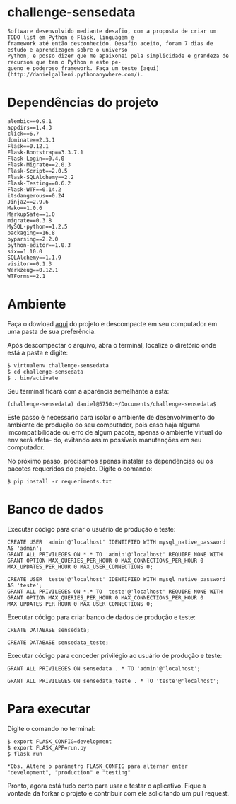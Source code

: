 # challenge-sensedata

    Software desenvolvido mediante desafio, com a proposta de criar um TODO list em Python e Flask, linguagem e
    framework até então desconhecido. Desafio aceito, foram 7 dias de estudo e aprendizagem sobre o universo
    Python, e posso dizer que me apaixonei pela simplicidade e grandeza de recursos que tem o Python e este pe-
    queno e poderoso framework. Faça um teste [aqui](http://danielgalleni.pythonanywhere.com/).

# Dependências do projeto
    alembic==0.9.1
    appdirs==1.4.3
    click==6.7
    dominate==2.3.1
    Flask==0.12.1
    Flask-Bootstrap==3.3.7.1
    Flask-Login==0.4.0
    Flask-Migrate==2.0.3
    Flask-Script==2.0.5
    Flask-SQLAlchemy==2.2
    Flask-Testing==0.6.2
    Flask-WTF==0.14.2
    itsdangerous==0.24
    Jinja2==2.9.6
    Mako==1.0.6
    MarkupSafe==1.0
    migrate==0.3.8
    MySQL-python==1.2.5
    packaging==16.8
    pyparsing==2.2.0
    python-editor==1.0.3
    six==1.10.0
    SQLAlchemy==1.1.9
    visitor==0.1.3
    Werkzeug==0.12.1
    WTForms==2.1

# Ambiente
Faça o dowload [aqui](https://github.com/danielgalleni/challenge-sensedata/archive/master.zip) do projeto e 
descompacte em seu computador em uma pasta de sua preferência.


Após descompactar o arquivo, abra o terminal, localize o diretório onde está a pasta e digite:

	$ virtualenv challenge-sensedata
	$ cd challenge-sensedata
	$ . bin/activate

Seu terminal ficará com a aparência semelhante a esta:

	(challenge-sensedata) daniel@5750:~/Documents/challenge-sensedata$ 

Este passo é necessário para isolar o ambiente de desenvolvimento do ambiente de produção do seu computador, pois caso haja alguma imcompatibilidade ou erro de algum pacote, apenas o ambiente virtual do env será afeta-
do, evitando assim possíveis manutenções em seu computador.

No próximo passo, precisamos apenas instalar as dependências ou os pacotes requeridos do projeto. Digite o comando:

    $ pip install -r requeriments.txt

# Banco de dados
Executar código para criar o usuário de produção e teste:

	CREATE USER 'admin'@'localhost' IDENTIFIED WITH mysql_native_password AS 'admin';
	GRANT ALL PRIVILEGES ON *.* TO 'admin'@'localhost' REQUIRE NONE WITH GRANT OPTION MAX_QUERIES_PER_HOUR 0 MAX_CONNECTIONS_PER_HOUR 0 MAX_UPDATES_PER_HOUR 0 MAX_USER_CONNECTIONS 0;

	CREATE USER 'teste'@'localhost' IDENTIFIED WITH mysql_native_password AS 'teste';
	GRANT ALL PRIVILEGES ON *.* TO 'teste'@'localhost' REQUIRE NONE WITH GRANT OPTION MAX_QUERIES_PER_HOUR 0 MAX_CONNECTIONS_PER_HOUR 0 MAX_UPDATES_PER_HOUR 0 MAX_USER_CONNECTIONS 0;

Executar código para criar banco de dados de produção e teste:

	CREATE DATABASE sensedata;

	CREATE DATABASE sensedata_teste;

Executar código para conceder privilégio ao usuário de produção e teste:

	GRANT ALL PRIVILEGES ON sensedata . * TO 'admin'@'localhost';
	
	GRANT ALL PRIVILEGES ON sensedata_teste . * TO 'teste'@'localhost';

# Para executar

Digite o comando no terminal:

	$ export FLASK_CONFIG=development
	$ export FLASK_APP=run.py
	$ flask run

	*Obs. Altere o parâmetro FLASK_CONFIG para alternar enter "development", "production" e "testing"

Pronto, agora está tudo certo para usar e testar o aplicativo.
Fique a vontade da forkar o projeto e contribuir com ele solicitando um pull request.